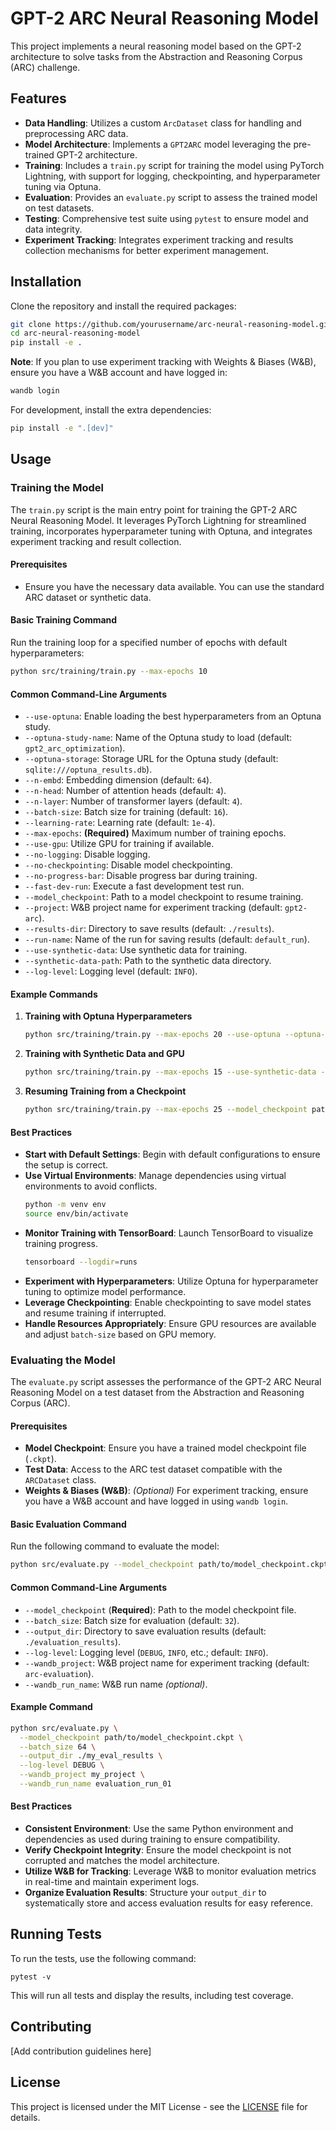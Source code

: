 # GPT-2 ARC Neural Reasoning Model

This project implements a neural reasoning model based on the GPT-2 architecture to solve tasks from the Abstraction and Reasoning Corpus (ARC) challenge.

## Features

- **Data Handling**: Utilizes a custom `ArcDataset` class for handling and preprocessing ARC data.
- **Model Architecture**: Implements a `GPT2ARC` model leveraging the pre-trained GPT-2 architecture.
- **Training**: Includes a `train.py` script for training the model using PyTorch Lightning, with support for logging, checkpointing, and hyperparameter tuning via Optuna.
- **Evaluation**: Provides an `evaluate.py` script to assess the trained model on test datasets.
- **Testing**: Comprehensive test suite using `pytest` to ensure model and data integrity.
- **Experiment Tracking**: Integrates experiment tracking and results collection mechanisms for better experiment management.

## Installation

Clone the repository and install the required packages:

```bash
git clone https://github.com/yourusername/arc-neural-reasoning-model.git
cd arc-neural-reasoning-model
pip install -e .
```

**Note**: If you plan to use experiment tracking with Weights & Biases (W&B), ensure you have a W&B account and have logged in:

```bash
wandb login
```

For development, install the extra dependencies:

```bash
pip install -e ".[dev]"
```

## Usage

### Training the Model

The `train.py` script is the main entry point for training the GPT-2 ARC Neural Reasoning Model. It leverages PyTorch Lightning for streamlined training, incorporates hyperparameter tuning with Optuna, and integrates experiment tracking and result collection.

#### **Prerequisites**

- Ensure you have the necessary data available. You can use the standard ARC dataset or synthetic data.

#### **Basic Training Command**

Run the training loop for a specified number of epochs with default hyperparameters:

```bash
python src/training/train.py --max-epochs 10
```

#### **Common Command-Line Arguments**

- `--use-optuna`: Enable loading the best hyperparameters from an Optuna study.
- `--optuna-study-name`: Name of the Optuna study to load (default: `gpt2_arc_optimization`).
- `--optuna-storage`: Storage URL for the Optuna study (default: `sqlite:///optuna_results.db`).
- `--n-embd`: Embedding dimension (default: `64`).
- `--n-head`: Number of attention heads (default: `4`).
- `--n-layer`: Number of transformer layers (default: `4`).
- `--batch-size`: Batch size for training (default: `16`).
- `--learning-rate`: Learning rate (default: `1e-4`).
- `--max-epochs`: **(Required)** Maximum number of training epochs.
- `--use-gpu`: Utilize GPU for training if available.
- `--no-logging`: Disable logging.
- `--no-checkpointing`: Disable model checkpointing.
- `--no-progress-bar`: Disable progress bar during training.
- `--fast-dev-run`: Execute a fast development test run.
- `--model_checkpoint`: Path to a model checkpoint to resume training.
- `--project`: W&B project name for experiment tracking (default: `gpt2-arc`).
- `--results-dir`: Directory to save results (default: `./results`).
- `--run-name`: Name of the run for saving results (default: `default_run`).
- `--use-synthetic-data`: Use synthetic data for training.
- `--synthetic-data-path`: Path to the synthetic data directory.
- `--log-level`: Logging level (default: `INFO`).

#### **Example Commands**

1. **Training with Optuna Hyperparameters**

    ```bash
    python src/training/train.py --max-epochs 20 --use-optuna --optuna-study-name my_study --optuna-storage sqlite:///my_optuna.db
    ```

2. **Training with Synthetic Data and GPU**

    ```bash
    python src/training/train.py --max-epochs 15 --use-synthetic-data --synthetic-data-path path/to/synthetic_data --use-gpu
    ```

3. **Resuming Training from a Checkpoint**

    ```bash
    python src/training/train.py --max-epochs 25 --model_checkpoint path/to/checkpoint.ckpt
    ```

#### **Best Practices**

- **Start with Default Settings**: Begin with default configurations to ensure the setup is correct.
- **Use Virtual Environments**: Manage dependencies using virtual environments to avoid conflicts.
    ```bash
    python -m venv env
    source env/bin/activate
    ```
- **Monitor Training with TensorBoard**: Launch TensorBoard to visualize training progress.
    ```bash
    tensorboard --logdir=runs
    ```
- **Experiment with Hyperparameters**: Utilize Optuna for hyperparameter tuning to optimize model performance.
- **Leverage Checkpointing**: Enable checkpointing to save model states and resume training if interrupted.
- **Handle Resources Appropriately**: Ensure GPU resources are available and adjust `batch-size` based on GPU memory.

### Evaluating the Model

The `evaluate.py` script assesses the performance of the GPT-2 ARC Neural Reasoning Model on a test dataset from the Abstraction and Reasoning Corpus (ARC).

#### **Prerequisites**

- **Model Checkpoint**: Ensure you have a trained model checkpoint file (`.ckpt`).
- **Test Data**: Access to the ARC test dataset compatible with the `ARCDataset` class.
- **Weights & Biases (W&B)**: *(Optional)* For experiment tracking, ensure you have a W&B account and have logged in using `wandb login`.

#### **Basic Evaluation Command**

Run the following command to evaluate the model:

```bash
python src/evaluate.py --model_checkpoint path/to/model_checkpoint.ckpt --batch_size 32
```

#### **Common Command-Line Arguments**

- `--model_checkpoint` (**Required**): Path to the model checkpoint file.
- `--batch_size`: Batch size for evaluation (default: `32`).
- `--output_dir`: Directory to save evaluation results (default: `./evaluation_results`).
- `--log-level`: Logging level (`DEBUG`, `INFO`, etc.; default: `INFO`).
- `--wandb_project`: W&B project name for experiment tracking (default: `arc-evaluation`).
- `--wandb_run_name`: W&B run name *(optional)*.

#### **Example Command**

```bash
python src/evaluate.py \
  --model_checkpoint path/to/model_checkpoint.ckpt \
  --batch_size 64 \
  --output_dir ./my_eval_results \
  --log-level DEBUG \
  --wandb_project my_project \
  --wandb_run_name evaluation_run_01
```

#### **Best Practices**

- **Consistent Environment**: Use the same Python environment and dependencies as used during training to ensure compatibility.
- **Verify Checkpoint Integrity**: Ensure the model checkpoint is not corrupted and matches the model architecture.
- **Utilize W&B for Tracking**: Leverage W&B to monitor evaluation metrics in real-time and maintain experiment logs.
- **Organize Evaluation Results**: Structure your `output_dir` to systematically store and access evaluation results for easy reference.

## Running Tests

To run the tests, use the following command:

```
pytest -v
```

This will run all tests and display the results, including test coverage.

## Contributing

[Add contribution guidelines here]

## License

This project is licensed under the MIT License - see the [LICENSE](LICENSE) file for details.
